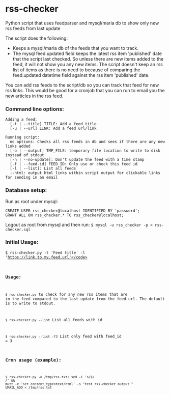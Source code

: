# rss-checker
Python script that uses feedparser and mysql/maria db to show only new rss feeds from last update

The script does the following:
- Keeps a mysql/maria db of the feeds that you want to track.
- The mysql feed.updated field keeps the latest rss item 'published' date that the script last checked. So unless there are new items added to the feed, it will not show you any new items. The script doesn't keep an rss list of items as there is no need to because of comparing the feed.updated datetime field against the rss item 'published' date. 

You can add rss feeds to the script/db so you can track that feed for new rss links. 
This would be good for a cronjob that you can run to email you the new articles in the rss feed.

### Command line options:
```
Adding a feed:
  [-t | --title] TITLE: Add a feed title
  [-u | --url] LINK: Add a feed url/link

Running script:
  no options: Checks all rss feeds in db and sees if there are any new links added
  [-o | --output] TMP_FILE: temporary file location to write to disk instead of stdout
  [-n | --no-update]: Don't update the feed with a time stamp
  [-f | --feed-id] FEED_ID: Only use or check this feed id
  [-l | --list]: List all feeds
  --html: output html links within script output for clickable links for sending in an email
```
### Database setup:
Run as root under mysql: 
```
CREATE USER rss_checker@localhost IDENTIFIED BY 'password';
GRANT ALL ON rss_checker.* TO rss_checker@localhost;
```
Logout as root from mysql and then run:
```$ mysql -u rss_checker -p < rss-checker.sql```

### Initial Usage:
<code>$ rss-checker.py -t 'Feed title' -l 'https://link.to.my.feed.url'</code>

### Usage:
<code>$ rss-checker.py</code> to check for any new rss items that are in the feed compared to the last update from the feed url. The default is to write to stdout.

<code>$ rss-checker.py --list</code> List all feeds with id

<code>$ rss-checker.py --list -f3</code> List only feed with feed_id = 3

### Cron usage (example):
<code>$ rss-checker.py -o /tmp/rss.txt; sed -i 's/$/<br>/' && mutt -e 'set content_type=text/html' -s "test rss-checker output " EMAIL_ADD < /tmp/rss.txt
